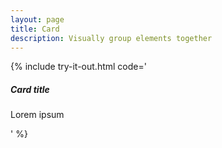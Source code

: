 ```yaml
---
layout: page
title: Card
description: Visually group elements together
---
```


{% include try-it-out.html code='<div class="card">
  <div class="card-body">
    <h5 class="card-title">Card title</h5>
    <p class="card-text">
      Lorem ipsum
    </p>
  </div>
</div>' %}